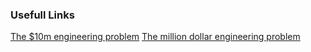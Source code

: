 
### Usefull Links
[The $10m engineering problem](https://segment.com/blog/the-10m-engineering-problem/)
[The million dollar engineering problem](https://segment.com/blog/the-million-dollar-eng-problem/)

